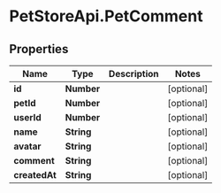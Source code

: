 # PetStoreApi.PetComment

## Properties

Name | Type | Description | Notes
------------ | ------------- | ------------- | -------------
**id** | **Number** |  | [optional] 
**petId** | **Number** |  | [optional] 
**userId** | **Number** |  | [optional] 
**name** | **String** |  | [optional] 
**avatar** | **String** |  | [optional] 
**comment** | **String** |  | [optional] 
**createdAt** | **String** |  | [optional] 


